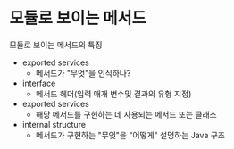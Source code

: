 # 모듈로 보이는 메서드

모듈로 보이는 메서드의 특징

- exported services
  - 메서드가 "무엇"을 인식하나?
- interface
  - 메서드 헤더(입력 매개 변수및 결과의 유형 지정)
- exported services
  - 해당 메서드를 구현하는 데 사용되는 메서드 또는 클래스
- internal structure
  - 메서드가 구현하는 "무엇"을 "어떻게" 설명하는 Java 구조